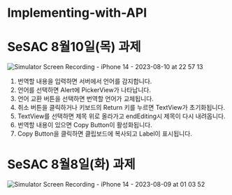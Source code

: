 # Implementing-with-API

# SeSAC 8월10일(목) 과제

![Simulator Screen Recording - iPhone 14 - 2023-08-10 at 22 57 13](https://github.com/Jimmy-Jung/Implementing-with-API/assets/115251866/9fb6503c-be5b-44b0-89c4-f1beb77ef906)

1. 번역할 내용을 입력하면 서버에서 언어를 감지합니다.
2. 언어를 선택하면 Alert에 PickerView가 나타납니다.
3. 언어 교환 버튼을 선택하면 번역할 언어가 교체됩니다.
4. 취소 버튼을 클릭하거나 키보드의 Return 키를 누르면 TextView가 초기화됩니다.
5. TextView를 선택하면 제목 위로 올라가고 endEditing시 제목이 다시 내려옵니다.
6. 번역할 내용이 있으면 Copy Button이 활성화됩니다.
7. Copy Button을 클릭하면 클립보드에 복사되고 Label이 표시됩니다.



# SeSAC 8월8일(화) 과제

![Simulator Screen Recording - iPhone 14 - 2023-08-09 at 01 03 52](https://github.com/Jimmy-Jung/Implementing-with-API/assets/115251866/6eadabca-3927-487f-a3c4-2994a073c9ba)
